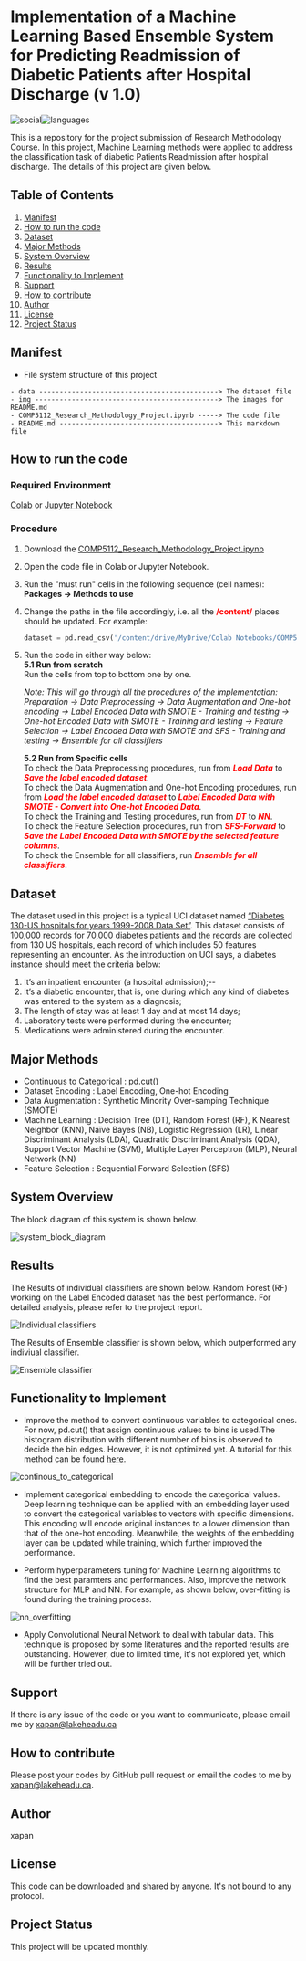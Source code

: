 # Implementation of a Machine Learning Based Ensemble System for Predicting Readmission of Diabetic Patients after Hospital Discharge (v 1.0)

![social](https://img.shields.io/github/followers/PxpOnCa?style=social)![languages](https://img.shields.io/github/languages/count/PxpOnCa/research-methodology-github)


This is a repository for the project submission of Research Methodology Course. In this project, Machine Learning methods were applied to address the classification task of diabetic Patients Readmission after hospital discharge. The details of this project are given below.

## Table of Contents

1. [Manifest](#manifest)
2. [How to run the code](#How-to-run-the-code)
3. [Dataset](#Dataset)
4. [Major Methods](#Major-methods)
5. [System Overview](#System-Overview)
6. [Results](#Results)
7. [Functionality to Implement](#Functionality-to-Implement)
8. [Support](#Support)
9. [How to contribute](#How-to-contribute)
10. [Author](#Author)
11. [License](#License)
12. [Project Status](#Project-Status)

## Manifest

- File system structure of this project

```
- data --------------------------------------------> The dataset file
- img ---------------------------------------------> The images for README.md
- COMP5112_Research_Methodology_Project.ipynb -----> The code file
- README.md ---------------------------------------> This markdown file
```

## How to run the code
### Required Environment
[Colab](https://colab.research.google.com/) or [Jupyter Notebook](https://jupyter.org/)

### Procedure
1. Download the [COMP5112_Research_Methodology_Project.ipynb](https://github.com/PxpOnCa/research-methodology-github/blob/main/COMP5112_Research_Methodology_Project.ipynb)

2. Open the code file in Colab or Jupyter Notebook.

3. Run the "must run" cells in the following sequence (cell names): **Packages -> Methods to use**

4. Change the paths in the file accordingly, i.e.  all the <font color='red'>**/content/**</font> places should be updated. For example:
	
	```python
	dataset = pd.read_csv('/content/drive/MyDrive/Colab Notebooks/COMP5112_Research Methodology/diabetic_data.csv')
	```
	
5. Run the code in either way below:    
    **5.1 Run from scratch**     
    Run the cells from top to bottom one by one.  

    _Note: This will go through all the procedures of the implementation: Preparation -> Data Preprocessing -> Data Augmentation and One-hot encoding -> Label Encoded Data with SMOTE - Training and testing -> One-hot Encoded Data with SMOTE - Training and testing -> Feature Selection -> Label Encoded Data with SMOTE and SFS - Training and testing -> Ensemble for all classifiers_ 

    **5.2 Run from Specific cells**  
    To check the Data Preprocessing procedures, run from <font color='red'>**_Load Data_**</font> to <font color='red'>**_Save the label encoded dataset_**</font>.  
    To check the Data Augmentation and One-hot Encoding procedures, run from <font color='red'>**_Load the label encoded dataset_**</font> to <font color='red'>**_Label Encoded Data with SMOTE - Convert into One-hot Encoded Data_**</font>.  
    To check the Training and Testing procedures, run from <font color='red'>**_DT_**</font> to <font color='red'>**_NN_**</font>.  
    To check the Feature Selection procedures, run from <font color='red'>**_SFS-Forward_**</font> to <font color='red'>**_Save the Label Encoded Data with SMOTE by the selected feature columns_**</font>.  
    To check the Ensemble for all classifiers, run <font color='red'>**_Ensemble for all classifiers_**</font>.  

## Dataset
The dataset used in this project is a typical UCI dataset named [“Diabetes 130-US hospitals for years 1999-2008 Data Set”](https://archive.ics.uci.edu/ml/datasets/diabetes+130-us+hospitals+for+years+1999-2008). This dataset consists of 100,000 records for 70,000 diabetes patients and the records are collected from 130 US hospitals, each record of which includes 50 features representing an encounter. As the introduction on UCI says, a diabetes instance should meet the criteria below:  
1) It’s an inpatient encounter (a hospital admission);--
2) It’s a diabetic encounter, that is, one during which any kind of diabetes was entered to the system as a diagnosis;  
3) The length of stay was at least 1 day and at most 14 days;  
4) Laboratory tests were performed during the encounter;  
5) Medications were administered during the encounter. 

## Major Methods

- Continuous to Categorical : pd.cut()
- Dataset Encoding                : Label Encoding, One-hot Encoding
- Data Augmentation            : Synthetic Minority Over-samping Technique (SMOTE)
- Machine Learning               : Decision Tree (DT), Random Forest (RF), K Nearest Neighbor (KNN), Naïve Bayes (NB), Logistic Regression (LR), Linear Discriminant Analysis (LDA), Quadratic Discriminant Analysis (QDA), Support Vector Machine (SVM), Multiple Layer Perceptron (MLP), Neural Network (NN)  
- Feature Selection                : Sequential Forward Selection (SFS)

## System Overview
The block diagram of this system is shown below.

![system_block_diagram](img/system_block.png)


## Results

The Results of individual classifiers are shown below. Random Forest (RF) working on the Label Encoded dataset has the best performance. For detailed analysis, please refer to the project report.

![Individual classifiers](img/clf_result.png)

The Results of Ensemble classifier is shown below, which outperformed any indiviual classifier. 

![Ensemble classifier](img/ensemble_result.png)

## Functionality to Implement
- Improve the method to convert continuous variables to categorical ones. For now, pd.cut() that assign continuous values to bins is used.The histogram distribution with different number of bins is observed to decide the bin edges. However, it is not optimized yet. A tutorial for this method can be found [here](https://www.absentdata.com/pandas/pandas-cut-continuous-to-categorical/).

![continous_to_categorical](img/numeric_to_categorical.png)

- Implement categorical embedding to encode the categorical values. Deep learning technique can be applied with an embedding layer used to convert the categorical variables to vectors with specific dimensions. This encoding will encode original instances to a lower dimension than that of the one-hot encoding. Meanwhile, the weights of the embedding layer can be updated while training, which further improved the performance.

- Perform hyperparameters tuning for Machine Learning algorithms to find the best paramters and performances. Also, improve the network structure for MLP and NN. For example, as shown below, over-fitting is found during the training process.

![nn_overfitting](img/nn_overfitting.png)

- Apply Convolutional Neural Network to deal with tabular data. This technique is proposed by some literatures and the reported results are outstanding. However, due to limited time, it's not explored yet, which will be further tried out.

## Support

If there is any issue of the code or you want to communicate, please email me by [xapan@lakeheadu.ca](xapan@lakeheadu.ca)

## How to contribute
Please post your codes by GitHub pull request or email the codes to me by [xapan@lakeheadu.ca](xapan@lakeheadu.ca).

## Author
xapan

## License

This code can be downloaded and shared by anyone. It's not bound to any protocol.

## Project Status

This project will be updated monthly.







